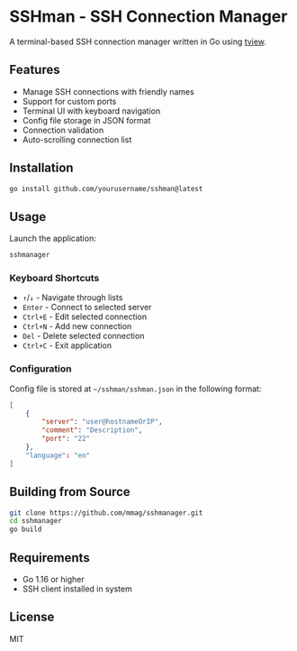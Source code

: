 # SSHman - SSH Connection Manager

A terminal-based SSH connection manager written in Go using [tview](https://github.com/rivo/tview).

## Features

- Manage SSH connections with friendly names
- Support for custom ports
- Terminal UI with keyboard navigation
- Config file storage in JSON format
- Connection validation
- Auto-scrolling connection list

## Installation

```bash
go install github.com/yourusername/sshman@latest
```

## Usage

Launch the application:

```bash
sshmanager
```

### Keyboard Shortcuts

- `↑`/`↓` - Navigate through lists
- `Enter` - Connect to selected server
- `Ctrl+E` - Edit selected connection
- `Ctrl+N` - Add new connection
- `Del` - Delete selected connection
- `Ctrl+C` - Exit application

### Configuration

Config file is stored at `~/sshman/sshman.json` in the following format:

```json
[
    {
        "server": "user@hostnameOrIP",
        "comment": "Description",
        "port": "22"
    },
    "language": "en"
]
```

## Building from Source

```bash
git clone https://github.com/mmag/sshmanager.git
cd sshmanager
go build
```

## Requirements

- Go 1.16 or higher
- SSH client installed in system

## License

MIT